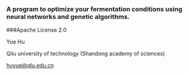 
### A program to optimize your fermentation conditions using neural networks and genetic algorithms.



###Apache License 2.0


Yue Hu

Qilu university of technology (Shandong academy of sciences)

huyue@qlu.edu.cn

